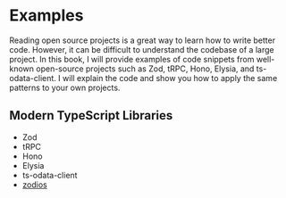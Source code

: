 # Examples

Reading open source projects is a great way to learn how to write better code. However, it can be difficult to understand the codebase of a large project. In this book, I will provide examples of code snippets from well-known open-source projects such as Zod, tRPC, Hono, Elysia, and ts-odata-client. I will explain the code and show you how to apply the same patterns to your own projects.

## Modern TypeScript Libraries

- Zod
- tRPC
- Hono
- Elysia
- ts-odata-client
- [zodios](https://www.zodios.org/)